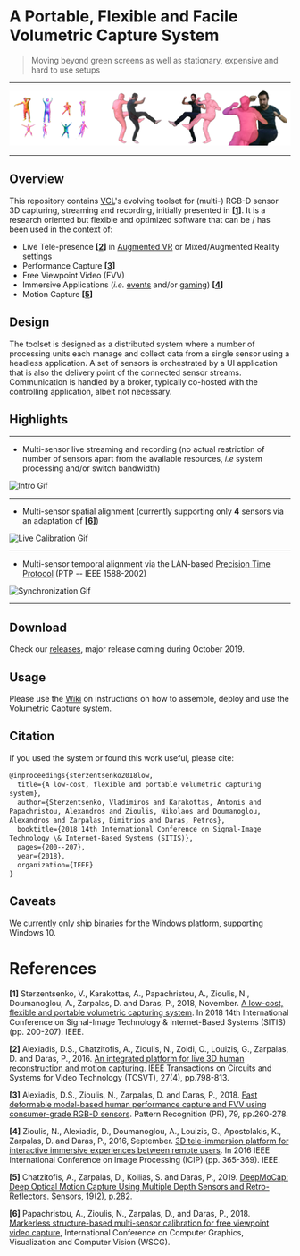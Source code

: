 # A Portable, Flexible and Facile Volumetric Capture System
> Moving beyond green screens as well as stationary, expensive and hard to use setups  
_______

![Volumetric Capture Banner](./doc/header.jpg)

_______
## Overview

This repository contains [VCL](https://vcl.iti.gr)'s evolving toolset for (multi-) RGB-D sensor 3D capturing, streaming and recording, initially presented in __\[[1](#VolCap)\]__.
It is a research oriented but flexible and optimized software that can be / has been used in the context of:

* Live Tele-presence __\[[2](#Integrated)\]__ in [Augmented VR](https://www.youtube.com/watch?v=7O_TrhtmP5Q) or Mixed/Augmented Reality settings
* Performance Capture __\[[3](#PerfCap)\]__
* Free Viewpoint Video (FVV)
* Immersive Applications (_i.e._ [events](https://www.youtube.com/watch?v=J3zJmMNxV0k) and/or [gaming](https://www.youtube.com/watch?v=nK7pC41YjZY)) __\[[4](#Platform)\]__
* Motion Capture __\[[5](#DeepMoCap)\]__


## Design

The toolset is designed as a distributed system where a number of processing units each manage and collect data from a single sensor using a headless application.
A set of sensors is orchestrated by a UI application that is also the delivery point of the connected sensor streams.
Communication is handled by a broker, typically co-hosted with the controlling application, albeit not necessary.


## Highlights
_______

* Multi-sensor live streaming and recording (no actual restriction of number of sensors apart from the available resources, _i.e_ system processing and/or switch bandwidth)

![Intro Gif](./doc/intro.gif)

_______

* Multi-sensor spatial alignment (currently supporting only __4__ sensors via an adaptation of __\[[6](#Markerless)\]__)

![Live Calibration Gif](./doc/live_calibration.gif)

_______

* Multi-sensor temporal alignment via the LAN-based [Precision Time Protocol](https://en.wikipedia.org/wiki/Precision_Time_Protocol) (PTP -- IEEE 1588-2002)

![Synchronization Gif](./doc/synchronization.gif)

_______


## Download

Check our [releases](https://github.com/VCL3D/VolumetricCapture/releases), major release coming during October 2019.

## Usage

Please use the [Wiki](https://github.com/VCL3D/VolumetricCapture/wiki) on instructions on how to assemble, deploy and use the Volumetric Capture system.


## Citation

If you used the system or found this work useful, please cite:
```
@inproceedings{sterzentsenko2018low,
  title={A low-cost, flexible and portable volumetric capturing system},
  author={Sterzentsenko, Vladimiros and Karakottas, Antonis and Papachristou, Alexandros and Zioulis, Nikolaos and Doumanoglou, Alexandros and Zarpalas, Dimitrios and Daras, Petros},
  booktitle={2018 14th International Conference on Signal-Image Technology \& Internet-Based Systems (SITIS)},
  pages={200--207},
  year={2018},
  organization={IEEE}
}
```

## Caveats
We currently only ship binaries for the Windows platform, supporting Windows 10.


# References
<a name="VolCap"/> __\[1\]__ Sterzentsenko, V., Karakottas, A., Papachristou, A., Zioulis, N., Doumanoglou, A., Zarpalas, D. and Daras, P., 2018, November. [A low-cost, flexible and portable volumetric capturing system](https://www.iti.gr/iti/files/document/publications/low-cost-flexible.pdf). In 2018 14th International Conference on Signal-Image Technology & Internet-Based Systems (SITIS) (pp. 200-207). IEEE.

<a name="Integrated"/> __\[2\]__ Alexiadis, D.S., Chatzitofis, A., Zioulis, N., Zoidi, O., Louizis, G., Zarpalas, D. and Daras, P., 2016. [An integrated platform for live 3D human reconstruction and motion capturing](https://arxiv.org/ftp/arxiv/papers/1712/1712.03084.pdf). IEEE Transactions on Circuits and Systems for Video Technology (TCSVT), 27(4), pp.798-813.

<a name="PerfCap"/> __\[3\]__ Alexiadis, D.S., Zioulis, N., Zarpalas, D. and Daras, P., 2018. [Fast deformable model-based human performance capture and FVV using consumer-grade RGB-D sensors](https://www.iti.gr/iti/files/document/publications/RGB-D_09-03-2018.pdf). Pattern Recognition (PR), 79, pp.260-278.

<a name="Platform"/> __\[4\]__ Zioulis, N., Alexiadis, D., Doumanoglou, A., Louizis, G., Apostolakis, K., Zarpalas, D. and Daras, P., 2016, September. [3D tele-immersion platform for interactive immersive experiences between remote users](https://www.iti.gr/iti/files/document/publications/cameraReady.pdf). In 2016 IEEE International Conference on Image Processing (ICIP) (pp. 365-369). IEEE.

<a name="DeepMoCap"/> __\[5\]__ Chatzitofis, A., Zarpalas, D., Kollias, S. and Daras, P., 2019. [DeepMoCap: Deep Optical Motion Capture Using Multiple Depth Sensors and Retro-Reflectors](https://www.mdpi.com/1424-8220/19/2/282). Sensors, 19(2), p.282.

<a name="Markerless"/> __\[6\]__ Papachristou, A., Zioulis, N., Zarpalas, D., and Daras, P., 2018. [Markerless structure-based multi-sensor calibration for free viewpoint video capture](https://www.iti.gr/iti/files/document/publications/S05-Markerless%20Structure-based%20Calibration.pdf), International Conference on Computer Graphics, Visualization and Computer Vision (WSCG).
